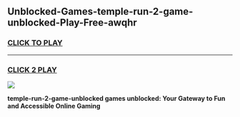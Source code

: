 
## Unblocked-Games-temple-run-2-game-unblocked-Play-Free-awqhr
<h3>
<a href="https://premium76.site?title=temple-run-2-game-unblocked&ref=23A">CLICK TO PLAY</a></h3>
<hr>

<h3>
<a href="https://premium76.site?title=temple-run-2-game-unblocked&ref=23A">CLICK 2 PLAY</a>
  
</h3>

<a href="https://premium76.site?title=temple-run-2-game-unblocked&ref=23A"><img src="https://clearcache.store/games.png"></a>


**temple-run-2-game-unblocked games unblocked: Your Gateway to Fun and Accessible Online Gaming**
